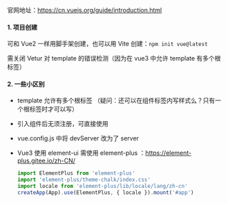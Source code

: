 官网地址：https://cn.vuejs.org/guide/introduction.html

#### 1. 项目创建

可和 Vue2 一样用脚手架创建，也可以用 Vite 创建：`npm init vue@latest`

需关闭 Vetur 对 template 的错误检测（因为在 vue3 中允许 template 有多个根标签）



#### 2. 一些小区别

- template 允许有多个根标签 （疑问：还可以在组件标签内写样式么？只有一个根标签时才可以写）

- 引入组件后无须注册，可直接使用

- vue.config.js 中将 devServer 改为了 server

- Vue3 使用 element-ui 需使用 element-plus ：https://element-plus.gitee.io/zh-CN/

  ```js
  import ElementPlus from 'element-plus'
  import 'element-plus/theme-chalk/index.css'
  import locale from 'element-plus/lib/locale/lang/zh-cn'
  createApp(App).use(ElementPlus, { locale }).mount('#app')
  ```

  
